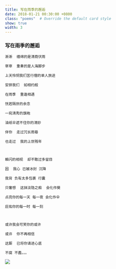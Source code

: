 ```yaml
---
title: 写在雨季的邂逅
date: 2018-01-21 00:30:00 +0800
class: "poems"  # Override the default card style
show: true
width: 3
---
```


### 写在雨季的邂逅

```angular2html
淅淅  缠绵的是清商伏雨

窣窣  重奏的是人海脚步

上天怜悯我们苦行僧的单人旅途

安排我们  如相约般

在雨季  重逢相遇

恍若隔世的余念

一宛清秀的旗袍

油纸伞遮不住你的清妙

伴你  走过冗长雨巷

也走过  我的上世残年



瞬闪的相视  却不敢过多留目

因  我心 已被冰封 沉降

我背 负有太多包裹 行囊

只奢想  这抹淡隐之痴  会化作葵

点亮你的每一天 每一夜 会化作伞

庇佑你的每一时 每一刻



或许我会可笑你的或许

或许  你不再相信

这厮  已将你请进心底

不腐 不蠹。。。
```
<div>
<img src="{{ 'assets/images/poems/raining_encounter.jfif' | relative_url }}" class="img-fluid rounded" >
</div>